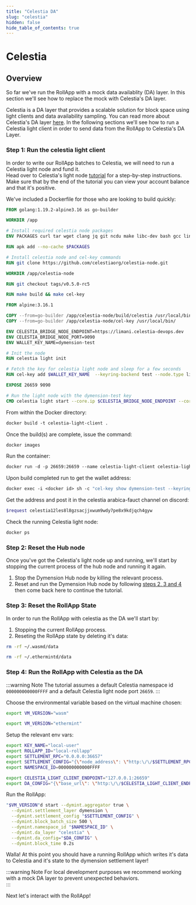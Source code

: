 ```yaml
---
title: "Celestia DA"
slug: "celestia"
hidden: false
hide_table_of_contents: true
---
```


# Celestia

## Overview

So far we've run the RollApp with a mock data availablity (DA) layer. In this section we'll see how to replace the mock with Celestia's DA layer.<br/>

Celestia is a DA layer that provides a scalable solution for block space using light clients and data availability sampling. You can read more about Celestia's DA layer [here](https://docs.celestia.org/concepts/how-celestia-works/data-availability-layer). In the following sections we'll see how to run a Celestia light client in order to send data from the RollApp to Celestia's DA Layer.

### Step 1: Run the celestia light client

In order to write our RollApp batches to Celestia, we will need to run a Celestia light node and fund it.<br/>
Head over to Celestia's light node [tutorial](https://docs.celestia.org/nodes/light-node) for a step-by-step instructions.<br/>
Make sure that by the end of the tutorial you can view your account balance and that it's positive.

We've included a Dockerfile for those who are looking to build quickly:

```Dockerfile
FROM golang:1.19.2-alpine3.16 as go-builder

WORKDIR /app

# Install required celestia node packages
ENV PACKAGES curl tar wget clang jq git ncdu make libc-dev bash gcc linux-headers eudev-dev python3

RUN apk add --no-cache $PACKAGES

# Install celestia node and cel-key commands
RUN git clone https://github.com/celestiaorg/celestia-node.git

WORKDIR /app/celestia-node

RUN git checkout tags/v0.5.0-rc5

RUN make build && make cel-key

FROM alpine:3.16.1

COPY --from=go-builder /app/celestia-node/build/celestia /usr/local/bin/
COPY --from=go-builder /app/celestia-node/cel-key /usr/local/bin/

ENV CELESTIA_BRIDGE_NODE_ENDPOINT=https://limani.celestia-devops.dev
ENV CELESTIA_BRIDGE_NODE_PORT=9090
ENV WALLET_KEY_NAME=dymension-test

# Init the node
RUN celestia light init

# Fetch the key for celestia light node and sleep for a few seconds
RUN cel-key add $WALLET_KEY_NAME  --keyring-backend test --node.type light

EXPOSE 26659 9090

# Run the light node with the dymension-test key
CMD celestia light start --core.ip $CELESTIA_BRIDGE_NODE_ENDPOINT --core.grpc.port $CELESTIA_BRIDGE_NODE_PORT --gateway --gateway.port 26659 --keyring.accname $WALLET_KEY_NAME

```

From within the Docker directory:

```Dockerfile
docker build -t celestia-light-client .
```

Once the build(s) are complete, issue the command:

```Dockerfile
docker images
```

Run the container:

```Dockerfile
docker run -d -p 26659:26659 --name celestia-light-client celestia-light-client
```

Upon build completed run to get the wallet address:

```Dockerfile
docker exec -i <docker id> sh -c "cel-key show dymension-test --keyring-backend test --node.type light" | grep "address"
```

Get the address and post it in the celestia arabica-fauct channel on discord:

```bash
$request celestia12les8l8gzsacjjxwum9wdy7pe8x9kdjqch4gyw
```

Check the running Celestia light node:

```Dockerfile
docker ps
```

### Step 2: Reset the Hub node

Once you've got the Celestia's light node up and running, we'll start by stopping the current process of the hub node and running it again.<br/>

1. Stop the Dymension Hub node by killing the relevant process.
2. Reset and run the Dymension Hub node by following [steps 2, 3 and 4](/docs/developers/start/run-a-hub-node.md) then come back here to continue the tutorial.

### Step 3: Reset the RollApp State

In order to run the RollApp with celestia as the DA we'll start by:

1. Stopping the current RollApp process.
2. Reseting the RollApp state by deleting it's data:

```bash
rm -rf ~/.wasmd/data
```

```bash
rm -rf ~/.ethermintd/data
```

### Step 4: Run the RollApp with Celestia as the DA

:::warning Note
The tutorial assumes a default Celestia namespace id `000000000000FFFF` and a default Celestia light node port `26659`.
:::

Choose the environmental variable based on the virtual machine chosen:

```bash
export VM_VERSION="wasm"
```

```bash
export VM_VERSION="ethermint"
```

Setup the relevant env vars:

```bash
export KEY_NAME="local-user"
export ROLLAPP_ID="local-rollapp"
export SETTLEMENT_RPC="0.0.0.0:36657"
export SETTLEMENT_CONFIG="{\"node_address\": \"http:\/\/$SETTLEMENT_RPC\", \"rollapp_id\": \"$ROLLAPP_ID\", \"dym_account_name\": \"$KEY_NAME\", \"keyring_home_dir\": \"$HOME/.dymension/\", \"keyring_backend\":\"test\"}"
export NAMESPACE_ID=000000000000FFFF

export CELESTIA_LIGHT_CLIENT_ENDPOINT="127.0.0.1:26659"
export DA_CONFIG="{\"base_url\": \"http:\/\/$CELESTIA_LIGHT_CLIENT_ENDPOINT\", \"timeout\": 60000000000, \"gas_limit\": 6000000, \"namespace_id\": [0,0,0,0,0,0,255,255]}"
```

Run the RollApp:

```bash
"$VM_VERSION"d start --dymint.aggregator true \
  --dymint.settlement_layer dymension \
  --dymint.settlement_config "$SETTLEMENT_CONFIG" \
  --dymint.block_batch_size 500 \
  --dymint.namespace_id "$NAMESPACE_ID" \
  --dymint.da_layer "celestia" \
  --dymint.da_config="$DA_CONFIG" \
  --dymint.block_time 0.2s
```

Walla! At this point you should have a running RollApp which writes it's data to Celestia and it's state to the dymension settlement layer!<br/>

:::warning Note
For local development purposes we recommend working with a mock DA layer to prevent unexpected behaviors.<br/>
:::

Next let's interact with the RollApp!
